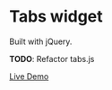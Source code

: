 # Tabs widget
Built with jQuery.

**TODO**: Refactor tabs.js

[Live Demo](https://rawgit.com/KonstantinSimeonov/terrible-things-with-javascript/master/ui-stuffs/tabs/index.html)